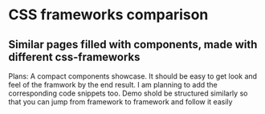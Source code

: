 # CSS frameworks comparison
## Similar pages filled with components, made with different css-frameworks

Plans: A compact components showcase. It should be easy to get look and feel of the framwork by the end result. I am planning to add the corresponding code snippets too. Demo shold be structured similarly so that you can jump from framework to framework and follow it easily
